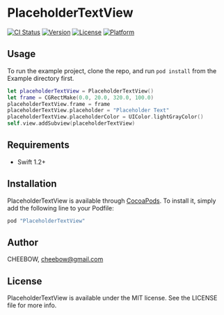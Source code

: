 # PlaceholderTextView

[![CI Status](http://img.shields.io/travis/CHEEBOW/PlaceholderTextView.svg?style=flat)](https://travis-ci.org/CHEEBOW/PlaceholderTextView)
[![Version](https://img.shields.io/cocoapods/v/PlaceholderTextView.svg?style=flat)](http://cocoapods.org/pods/PlaceholderTextView)
[![License](https://img.shields.io/cocoapods/l/PlaceholderTextView.svg?style=flat)](http://cocoapods.org/pods/PlaceholderTextView)
[![Platform](https://img.shields.io/cocoapods/p/PlaceholderTextView.svg?style=flat)](http://cocoapods.org/pods/PlaceholderTextView)

## Usage

To run the example project, clone the repo, and run `pod install` from the Example directory first.

```swift
let placeholderTextView = PlaceholderTextView()
let frame = CGRectMake(0.0, 20.0, 320.0, 100.0)
placeholderTextView.frame = frame
placeholderTextView.placeholder = "Placeholder Text"
placeholderTextView.placeholderColor = UIColor.lightGrayColor()
self.view.addSubview(placeholderTextView)
```

## Requirements

- Swift 1.2+

## Installation

PlaceholderTextView is available through [CocoaPods](http://cocoapods.org). To install
it, simply add the following line to your Podfile:

```ruby
pod "PlaceholderTextView"
```

## Author

CHEEBOW, cheebow@gmail.com

## License

PlaceholderTextView is available under the MIT license. See the LICENSE file for more info.
